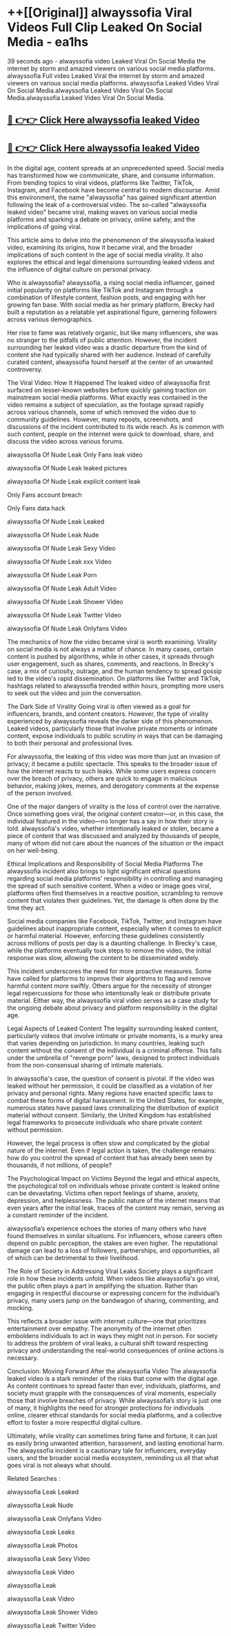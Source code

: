 # ++[[Original]] alwayssofia Viral Videos Full Clip Leaked On Social Media - ea1hs<br>

39 seconds ago - alwayssofia video Leaked Viral On Social Media the internet by storm and amazed viewers on various social media platforms.
alwayssofia Full video Leaked Viral the internet by storm and amazed viewers on various social media platforms. alwayssofia Leaked Video Viral On Social Media.alwayssofia Leaked Video Viral On Social Media.alwayssofia Leaked Video Viral On Social Media.<br>


## [🔴 👉👉 Click Here alwayssofia leaked Video ](https://onlyclips.site?title=alwayssofia&ref=git)

## [🔴 👉👉 Click Here alwayssofia leaked Video ](https://onlyclips.site?title=alwayssofia&ref=git)

In the digital age, content spreads at an unprecedented speed. Social media has transformed how we communicate, share, and consume information. From trending topics to viral videos, platforms like Twitter, TikTok, Instagram, and Facebook have become central to modern discourse. Amid this environment, the name "alwayssofia" has gained significant attention following the leak of a controversial video. The so-called "alwayssofia leaked video" became viral, making waves on various social media platforms and sparking a debate on privacy, online safety, and the implications of going viral.

This article aims to delve into the phenomenon of the alwayssofia leaked video, examining its origins, how it became viral, and the broader implications of such content in the age of social media virality. It also explores the ethical and legal dimensions surrounding leaked videos and the influence of digital culture on personal privacy.

Who is alwayssofia?
alwayssofia, a rising social media influencer, gained initial popularity on platforms like TikTok and Instagram through a combination of lifestyle content, fashion posts, and engaging with her growing fan base. With social media as her primary platform, Brecky had built a reputation as a relatable yet aspirational figure, garnering followers across various demographics.

Her rise to fame was relatively organic, but like many influencers, she was no stranger to the pitfalls of public attention. However, the incident surrounding her leaked video was a drastic departure from the kind of content she had typically shared with her audience. Instead of carefully curated content, alwayssofia found herself at the center of an unwanted controversy.

The Viral Video: How It Happened
The leaked video of alwayssofia first surfaced on lesser-known websites before quickly gaining traction on mainstream social media platforms. What exactly was contained in the video remains a subject of speculation, as the footage spread rapidly across various channels, some of which removed the video due to community guidelines. However, many reposts, screenshots, and discussions of the incident contributed to its wide reach. As is common with such content, people on the internet were quick to download, share, and discuss the video across various forums.

alwayssofia Of Nude Leak Only Fans leak video

alwayssofia Of Nude Leak leaked pictures

alwayssofia Of Nude Leak explicit content leak

Only Fans account breach

Only Fans data hack

alwayssofia Of Nude Leak Leaked

alwayssofia Of Nude Leak Nude

alwayssofia Of Nude Leak Sexy Video

alwayssofia Of Nude Leak xxx Video

alwayssofia Of Nude Leak Porn

alwayssofia Of Nude Leak Adult Video

alwayssofia Of Nude Leak Shower Video

alwayssofia Of Nude Leak Twitter Video

alwayssofia Of Nude Leak Onlyfans Video

The mechanics of how the video became viral is worth examining. Virality on social media is not always a matter of chance. In many cases, certain content is pushed by algorithms, while in other cases, it spreads through user engagement, such as shares, comments, and reactions. In Brecky's case, a mix of curiosity, outrage, and the human tendency to spread gossip led to the video's rapid dissemination. On platforms like Twitter and TikTok, hashtags related to alwayssofia trended within hours, prompting more users to seek out the video and join the conversation.

The Dark Side of Virality
Going viral is often viewed as a goal for influencers, brands, and content creators. However, the type of virality experienced by alwayssofia reveals the darker side of this phenomenon. Leaked videos, particularly those that involve private moments or intimate content, expose individuals to public scrutiny in ways that can be damaging to both their personal and professional lives.

For alwayssofia, the leaking of this video was more than just an invasion of privacy; it became a public spectacle. This speaks to the broader issue of how the internet reacts to such leaks. While some users express concern over the breach of privacy, others are quick to engage in malicious behavior, making jokes, memes, and derogatory comments at the expense of the person involved.

One of the major dangers of virality is the loss of control over the narrative. Once something goes viral, the original content creator—or, in this case, the individual featured in the video—no longer has a say in how their story is told. alwayssofia's video, whether intentionally leaked or stolen, became a piece of content that was discussed and analyzed by thousands of people, many of whom did not care about the nuances of the situation or the impact on her well-being.

Ethical Implications and Responsibility of Social Media Platforms
The alwayssofia incident also brings to light significant ethical questions regarding social media platforms' responsibility in controlling and managing the spread of such sensitive content. When a video or image goes viral, platforms often find themselves in a reactive position, scrambling to remove content that violates their guidelines. Yet, the damage is often done by the time they act.

Social media companies like Facebook, TikTok, Twitter, and Instagram have guidelines about inappropriate content, especially when it comes to explicit or harmful material. However, enforcing these guidelines consistently across millions of posts per day is a daunting challenge. In Brecky's case, while the platforms eventually took steps to remove the video, the initial response was slow, allowing the content to be disseminated widely.

This incident underscores the need for more proactive measures. Some have called for platforms to improve their algorithms to flag and remove harmful content more swiftly. Others argue for the necessity of stronger legal repercussions for those who intentionally leak or distribute private material. Either way, the alwayssofia viral video serves as a case study for the ongoing debate about privacy and platform responsibility in the digital age.

Legal Aspects of Leaked Content
The legality surrounding leaked content, particularly videos that involve intimate or private moments, is a murky area that varies depending on jurisdiction. In many countries, leaking such content without the consent of the individual is a criminal offense. This falls under the umbrella of "revenge porn" laws, designed to protect individuals from the non-consensual sharing of intimate materials.

In alwayssofia's case, the question of consent is pivotal. If the video was leaked without her permission, it could be classified as a violation of her privacy and personal rights. Many regions have enacted specific laws to combat these forms of digital harassment. In the United States, for example, numerous states have passed laws criminalizing the distribution of explicit material without consent. Similarly, the United Kingdom has established legal frameworks to prosecute individuals who share private content without permission.

However, the legal process is often slow and complicated by the global nature of the internet. Even if legal action is taken, the challenge remains: how do you control the spread of content that has already been seen by thousands, if not millions, of people?

The Psychological Impact on Victims
Beyond the legal and ethical aspects, the psychological toll on individuals whose private content is leaked online can be devastating. Victims often report feelings of shame, anxiety, depression, and helplessness. The public nature of the internet means that even years after the initial leak, traces of the content may remain, serving as a constant reminder of the incident.

alwayssofia’s experience echoes the stories of many others who have found themselves in similar situations. For influencers, whose careers often depend on public perception, the stakes are even higher. The reputational damage can lead to a loss of followers, partnerships, and opportunities, all of which can be detrimental to their livelihood.

The Role of Society in Addressing Viral Leaks
Society plays a significant role in how these incidents unfold. When videos like alwayssofia's go viral, the public often plays a part in amplifying the situation. Rather than engaging in respectful discourse or expressing concern for the individual’s privacy, many users jump on the bandwagon of sharing, commenting, and mocking.

This reflects a broader issue with internet culture—one that prioritizes entertainment over empathy. The anonymity of the internet often emboldens individuals to act in ways they might not in person. For society to address the problem of viral leaks, a cultural shift toward respecting privacy and understanding the real-world consequences of online actions is necessary.

Conclusion: Moving Forward After the alwayssofia Video
The alwayssofia leaked video is a stark reminder of the risks that come with the digital age. As content continues to spread faster than ever, individuals, platforms, and society must grapple with the consequences of viral moments, especially those that involve breaches of privacy. While alwayssofia’s story is just one of many, it highlights the need for stronger protections for individuals online, clearer ethical standards for social media platforms, and a collective effort to foster a more respectful digital culture.

Ultimately, while virality can sometimes bring fame and fortune, it can just as easily bring unwanted attention, harassment, and lasting emotional harm. The alwayssofia incident is a cautionary tale for influencers, everyday users, and the broader social media ecosystem, reminding us all that what goes viral is not always what should.

Related Searches :

alwayssofia Leak Leaked

alwayssofia Leak Nude

alwayssofia Leak Onlyfans Video

alwayssofia Leak Leaks

alwayssofia Leak Photos

alwayssofia Leak Sexy Video

alwayssofia Leak Video

alwayssofia Leak

alwayssofia Leak Video

alwayssofia Leak Shower Video

alwayssofia Leak Twitter Video

